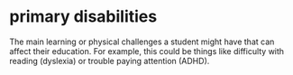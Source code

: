 # primary disabilities
The main learning or physical challenges a student might have that can affect their education. For example, this could be things like difficulty with reading (dyslexia) or trouble paying attention (ADHD).